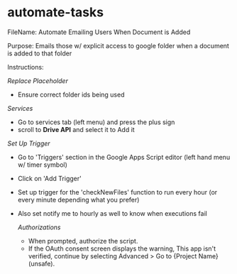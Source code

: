 # automate-tasks

FileName: Automate Emailing Users When Document is Added

Purpose: Emails those w/ explicit access to google folder when a document is added to that folder 

Instructions: 

_Replace Placeholder_
- Ensure correct folder ids being used 

_Services_
- Go to services tab (left menu) and press the plus sign
- scroll to **Drive API** and select it to Add it

_Set Up Trigger_
- Go to 'Triggers' section in the Google Apps Script editor (left hand menu w/ timer symbol) 
- Click on 'Add Trigger'
- Set up trigger for the 'checkNewFiles' function to run every hour (or every minute depending what you prefer)
- Also set notify me to hourly as well to know when executions fail 

  _Authorizations_
  - When prompted, authorize the script.
  - If the OAuth consent screen displays the warning, This app isn't verified, continue by selecting Advanced > Go to {Project Name} (unsafe).

